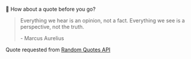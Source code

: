 📣 How about a quote before you go?

> Everything we hear is an opinion, not a fact. Everything we see is a perspective, not the truth.
>
> <p>- Marcus Aurelius</p>

Quote requested from [Random Quotes API](https://github.com/lukePeavey/quotable)
